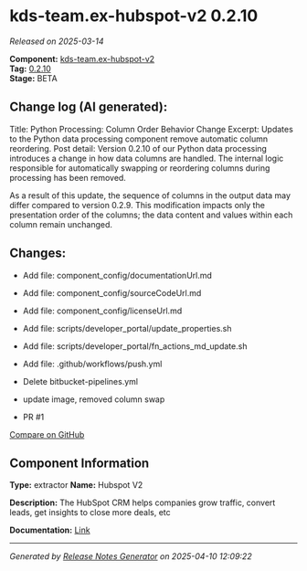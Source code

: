 #  kds-team.ex-hubspot-v2 0.2.10

_Released on 2025-03-14_

**Component:** [kds-team.ex-hubspot-v2](https://github.com/keboola/component-hubspot-v2)  
**Tag:** [0.2.10](https://github.com/keboola/component-hubspot-v2/releases/tag/0.2.10)  
**Stage:** BETA


## Change log (AI generated):
Title: Python Processing: Column Order Behavior Change
Excerpt: Updates to the Python data processing component remove automatic column reordering.
Post detail:
Version 0.2.10 of our Python data processing introduces a change in how data columns are handled. The internal logic responsible for automatically swapping or reordering columns during processing has been removed.

As a result of this update, the sequence of columns in the output data may differ compared to version 0.2.9. This modification impacts only the presentation order of the columns; the data content and values within each column remain unchanged.



## Changes:



- Add file: component_config/documentationUrl.md 




- Add file: component_config/sourceCodeUrl.md 




- Add file: component_config/licenseUrl.md 




- Add file: scripts/developer_portal/update_properties.sh 




- Add file: scripts/developer_portal/fn_actions_md_update.sh 




- Add file: .github/workflows/push.yml 




- Delete bitbucket-pipelines.yml 








- update image, removed column swap 




- PR #1 



[Compare on GitHub](https://github.com/keboola/component-hubspot-v2/compare/0.2.9...0.2.10)



## Component Information
**Type:** extractor
**Name:** Hubspot V2

**Description:** The HubSpot CRM helps companies grow traffic, convert leads, get insights to close more deals, etc


**Documentation:** [Link](https://github.com/keboola/component-hubspot-v2/blob/main/README.md)



---
_Generated by [Release Notes Generator](https://github.com/keboola/release-notes-generator)
on 2025-04-10 12:09:22_